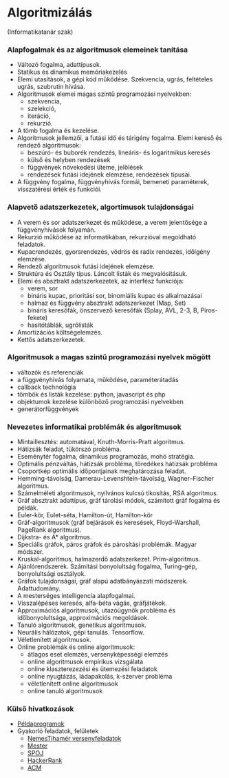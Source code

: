 # Algoritmizálás

(Informatikatanár szak)

### Alapfogalmak és az algoritmusok elemeinek tanítása

- Változó fogalma, adattípusok.
- Statikus és dinamikus memóriakezelés
- Elemi utasítások, a gépi kód működése. Szekvencia, ugrás, feltételes ugrás, szubrutin hívása.
- Algoritmusok elemei magas szintű programozási nyelvekben:
  - szekvencia,
  - szelekció,
  - iteráció,
  - rekurzió.
- A tömb fogalma és kezelése.
- Algoritmusok jellemzői, a futási idő és tárigény fogalma. Elemi kereső és rendező algoritmusok:
  - beszúró- és buborék rendezés, lineáris- és logaritmikus keresés
  - külső és helyben rendezések
  - függvények növekedési üteme, jelölések
  - rendezések futási idejének elemzése, rendezések típusai.
- A függvény fogalma, függvényhívás formái, bemeneti paraméterek, visszatérési érték és funkciói.

### Alapvető adatszerkezetek, algortimusok tulajdonságai

- A verem és sor adatszerkezet és működése, a verem jelentősége a függvényhívások folyamán.
- Rekurzió működése az informatikában, rekurzióval megoldható feladatok.
- Kupacrendezés, gyorsrendezés, vödrös és radix rendezés, időigény elemzése.
- Rendező algoritmusok futási idejének elemzése.
- Struktúra és Osztály típus. Láncolt listák és megvalósításuk.
- Elemi és absztrakt adatszerkezetek, az interfész funkciója:
  - verem, sor
  - bináris kupac, prioritási sor, binomiális kupac és alkalmazásai
  - halmaz és függvény absztrakt adatszerkezet (Map, Set)
  - bináris keresőfák, önszervező keresőfák (Splay, AVL, 2-3, B, Piros-fekete)
  - hasítótáblák, ugrólisták
- Amortizációs költségelemzés.
- Kettős adatszerkezetek.

### Algoritmusok a magas szintű programozási nyelvek mögött

- változók és referenciák
- a függvényhívás folyamata, működése, paraméterátadás
- callback technológia
- tömbök és listák kezelése: python, javascript és php
- objektumok kezelése különböző programozási nyelvekben
- generátorfüggvények

### Nevezetes informatikai problémák és algoritmusok

- Mintaillesztés: automatával, Knuth-Morris-Pratt algoritmus.
- Hátizsák feladat, tükörszó probléma.
- Eseménytér fogalma, dinamikus programozás, mohó stratégia.
- Optimális pénzváltás, hátizsák probléma, töredékes hátizsák probléma
- Csoportkép optimális időpontjainak meghatározása feladat.
- Hemming-távolság, Damerau–Levenshtein-távolság, Wagner–Fischer algoritmus.
- Számelméleti algoritmusok, nyilvános kulcsú tikosítás, RSA algoritmus.
- Gráf absztrakt adattípus, gráf tárolási módok, számított gráf fogalma és példák.
- Euler-kör, Eulet-séta, Hamilton-út, Hamilton-kör
- Gráf-algoritmusok (gráf bejárások és keresések, Floyd-Warshall, PageRank algoritmus).
- Dijkstra- és A* algoritmus.
- Speciális gráfok, páros gráfok és párosítási problémák. Magyar módszer.
- Kruskal-algoritmus, halmazerdő adatszerkezet. Prím-algoritmus.
- Ajánlórendszerek. Számítási bonyolultság fogalma, Turing-gép, bonyolultsági osztályok.
- Gráfok tulajdonságai, gráf alapú adatbányászati módszerek. Adattudomány.
- A mesterséges intelligencia alapfogalmai.
- Visszalépéses keresés, alfa-béta vágás, gráfjátékok.
- Approximációs algoritmusok, utazóügynök probléma és időbonyolultsága, approximációs megoldások.
- Tanuló algoritmusok, genetikus algoritmusok.
- Neurális hálózatok, gépi tanulás. Tensorflow.
- Véletlenített algoritmusok.
- Online problémák és online algoritmusok:
  - átlagos eset elemzés, versenyképességi elemzés
  - online algoritmusok empírikus vizsgálata
  - online klaszterezezési és ütemezési feladatok
  - online nyugtázás, ládapakolás, k-szerver probléma
  - véletlenített online algoritmusok
  - online tanuló algoritmusok

### Külső hivatkozások

- [Példaprogramok](/examples/webexamples/)
- Gyakorló feladatok, felületek
  - [NemesTihamér versenyfeladatok](http://tehetseg.inf.elte.hu/nemes-online/index.html)
  - [Mester](http://mester.inf.elte.hu/)
  - [SPOJ](https://www.spoj.com/)
  - [HackerRank](https://www.hackerrank.com/)
  - [ACM](https://icpc.baylor.edu/worldfinals/problems)
